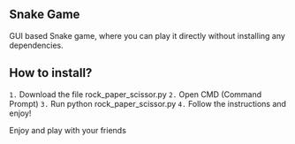 ## Snake Game
GUI based Snake game, where you can play it directly without installing any dependencies.

## How to install?
`1.` Download the file rock_paper_scissor.py
`2.` Open CMD (Command Prompt)
`3.` Run python rock_paper_scissor.py
`4.` Follow the instructions and enjoy!

Enjoy and play with your friends